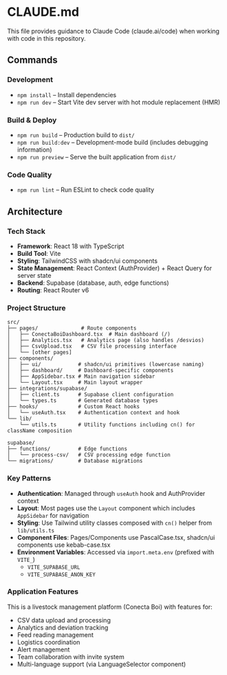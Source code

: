 # CLAUDE.md

This file provides guidance to Claude Code (claude.ai/code) when working with code in this repository.

## Commands

### Development
- `npm install` – Install dependencies
- `npm run dev` – Start Vite dev server with hot module replacement (HMR)

### Build & Deploy
- `npm run build` – Production build to `dist/`
- `npm run build:dev` – Development-mode build (includes debugging information)
- `npm run preview` – Serve the built application from `dist/`

### Code Quality
- `npm run lint` – Run ESLint to check code quality

## Architecture

### Tech Stack
- **Framework**: React 18 with TypeScript
- **Build Tool**: Vite
- **Styling**: TailwindCSS with shadcn/ui components
- **State Management**: React Context (AuthProvider) + React Query for server state
- **Backend**: Supabase (database, auth, edge functions)
- **Routing**: React Router v6

### Project Structure
```
src/
├── pages/              # Route components
│   ├── ConectaBoiDashboard.tsx  # Main dashboard (/)
│   ├── Analytics.tsx   # Analytics page (also handles /desvios)
│   ├── CsvUpload.tsx   # CSV file processing interface
│   └── [other pages]
├── components/
│   ├── ui/            # shadcn/ui primitives (lowercase naming)
│   ├── dashboard/     # Dashboard-specific components
│   ├── AppSidebar.tsx # Main navigation sidebar
│   └── Layout.tsx     # Main layout wrapper
├── integrations/supabase/
│   ├── client.ts      # Supabase client configuration
│   └── types.ts       # Generated database types
├── hooks/             # Custom React hooks
│   └── useAuth.tsx    # Authentication context and hook
└── lib/
    └── utils.ts       # Utility functions including cn() for className composition

supabase/
├── functions/         # Edge functions
│   └── process-csv/   # CSV processing edge function
└── migrations/        # Database migrations
```

### Key Patterns
- **Authentication**: Managed through `useAuth` hook and AuthProvider context
- **Layout**: Most pages use the `Layout` component which includes `AppSidebar` for navigation
- **Styling**: Use Tailwind utility classes composed with `cn()` helper from `lib/utils.ts`
- **Component Files**: Pages/Components use PascalCase.tsx, shadcn/ui components use kebab-case.tsx
- **Environment Variables**: Accessed via `import.meta.env` (prefixed with `VITE_`)
  - `VITE_SUPABASE_URL`
  - `VITE_SUPABASE_ANON_KEY`

### Application Features
This is a livestock management platform (Conecta Boi) with features for:
- CSV data upload and processing
- Analytics and deviation tracking
- Feed reading management
- Logistics coordination
- Alert management
- Team collaboration with invite system
- Multi-language support (via LanguageSelector component)